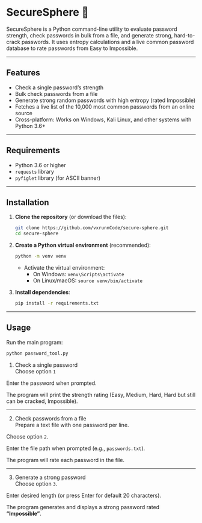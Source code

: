 # SecureSphere 🔐

SecureSphere is a Python command-line utility to evaluate password strength, check passwords in bulk from a file, and generate strong, hard-to-crack passwords. It uses entropy calculations and a live common password database to rate passwords from Easy to Impossible.

---

## Features

- Check a single password’s strength  
- Bulk check passwords from a file  
- Generate strong random passwords with high entropy (rated Impossible)  
- Fetches a live list of the 10,000 most common passwords from an online source  
- Cross-platform: Works on Windows, Kali Linux, and other systems with Python 3.6+

---

## Requirements

- Python 3.6 or higher  
- `requests` library  
- `pyfiglet` library (for ASCII banner)

---

## Installation

1. **Clone the repository** (or download the files):

    ```bash
    git clone https://github.com/vxrunnCode/secure-sphere.git
    cd secure-sphere
    ```

2. **Create a Python virtual environment** (recommended):

    ```bash
    python -m venv venv
    ```

    - Activate the virtual environment:  
      - On Windows: `venv\Scripts\activate`  
      - On Linux/macOS: `source venv/bin/activate`

3. **Install dependencies**:

    ```bash
    pip install -r requirements.txt
    ```

---

## Usage

Run the main program:

```bash
python password_tool.py
```

1. Check a single password  
Choose option `1`

Enter the password when prompted.

The program will print the strength rating (Easy, Medium, Hard, Hard but still can be cracked, Impossible).

---

2. Check passwords from a file  
Prepare a text file with one password per line.

Choose option `2`.

Enter the file path when prompted (e.g., `passwords.txt`).

The program will rate each password in the file.

---

3. Generate a strong password  
Choose option `3`.

Enter desired length (or press Enter for default 20 characters).

The program generates and displays a strong password rated **“Impossible”**.

